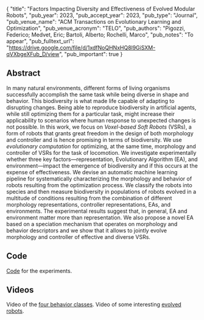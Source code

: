 {
  "title": "Factors Impacting Diversity and Effectiveness of Evolved Modular Robots",
  "pub_year": 2023,
  "pub_accept_year": 2023,
  "pub_type": "Journal",
  "pub_venue_name": "ACM Transactions on Evolutionary Learning and Optimization",
  "pub_venue_acronym": "TELO",
  "pub_authors": "Pigozzi, Federico; Medvet, Eric; Bartoli, Alberto; Rochelli, Marco",
  "pub_notes": "To appear",
  "pub_fulltext_url": "https://drive.google.com/file/d/1xdfNoQHNxHQ8l9GiSXM-qVXbgeXFub_D/view",
  "pub_important": true
}

## Abstract
In many natural environments, different forms of living organisms successfully accomplish the same task while being diverse in shape and behavior. This biodiversity is what made life capable of adapting to disrupting changes. Being able to reproduce biodiversity in artificial agents, while still optimizing them for a particular task, might increase their applicability to scenarios where human response to unexpected changes is not possible. In this work, we focus on *Voxel-based Soft Robots* (VSRs), a form of robots that grants great freedom in the design of both morphology and controller and is hence promising in terms of biodiversity. We use *evolutionary computation* for optimizing, at the same time, morphology and controller of VSRs for the task of locomotion. We investigate experimentally whether three key factors—representation, Evolutionary Algorithm (EA), and environment—impact the emergence of biodiversity and if this occurs at the expense of effectiveness. We devise an automatic machine learning pipeline for systematically characterizing the morphology and behavior of robots resulting from the optimization process. We classify the robots into species and then measure biodiversity in populations of robots evolved in a multitude of conditions resulting from the combination of different morphology representations, controller representations, EAs, and environments. The experimental results suggest that, in general, EA and environment matter more than representation. We also propose a novel EA based on a speciation mechanism that operates on morphology and behavior descriptors and we show that it allows to jointly evolve morphology and controller of effective and diverse VSRs.

## Code

[Code](https://github.com/pigozzif/VSRBiodiversity) for the experiments.

## Videos

Video of the [four behavior classes](https://youtu.be/tuD8scZ88Xc).
Video of some interesting [evolved robots](https://youtu.be/_kblILsfivw).